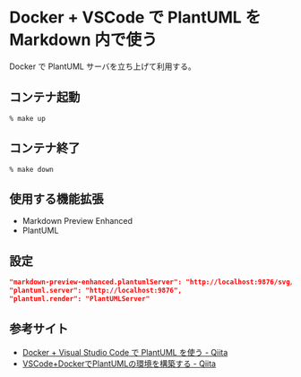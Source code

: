 # Docker + VSCode で PlantUML を Markdown 内で使う

Docker で PlantUML サーバを立ち上げて利用する。

## コンテナ起動

```
% make up
```

## コンテナ終了

```
% make down
```


## 使用する機能拡張
- Markdown Preview Enhanced
- PlantUML


## 設定

```json
"markdown-preview-enhanced.plantumlServer": "http://localhost:9876/svg/",
"plantuml.server": "http://localhost:9876",
"plantuml.render": "PlantUMLServer"
```

## 参考サイト

- [Docker + Visual Studio Code で PlantUML を使う - Qiita](https://qiita.com/te2ji/items/5fe59ea4d35a8c9fbd9a)
- [VSCode+DockerでPlantUMLの環境を構築する - Qiita](https://qiita.com/odayushin/items/4bdf0f8144afc9a86cee)